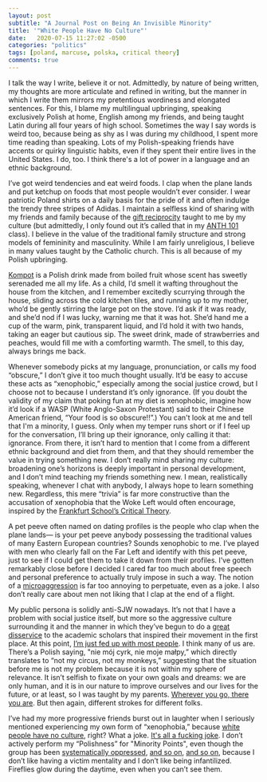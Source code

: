 ```yaml
---
layout: post
subtitle: "A Journal Post on Being An Invisible Minority"
title: '"White People Have No Culture"'
date:   2020-07-15 11:27:02 -0500
categories: "politics"
tags: [poland, marcuse, polska, critical theory]
comments: true
---
```

I talk the way I write, believe it or not. Admittedly, by nature of being written, my thoughts are more articulate and refined in writing, but the manner in which I write them mirrors my pretentious wordiness and elongated sentences. For this, I blame my multilingual upbringing, speaking exclusively Polish at home, English among my friends, and being taught Latin during all four years of high school. Sometimes the way I say words is weird too, because being as shy as I was during my childhood, I spent more time reading than speaking. Lots of my Polish-speaking friends have accents or quirky linguistic habits, even if they spent their entire lives in the United States. I do, too. I think there's a lot of power in a language and an ethnic background.<!-- more -->

I’ve got weird tendencies and eat weird foods. I clap when the plane lands and put ketchup on foods that most people wouldn’t ever consider. I wear patriotic Poland shirts on a daily basis for the pride of it and often indulge the trendy three stripes of Adidas. I maintain a selfless kind of sharing with my friends and family because of the <a href="https://en.wikipedia.org/wiki/Reciprocity_(cultural_anthropology)" target="_blank">gift reciprocity</a> taught to me by my culture (but admittedly, I only found out it’s called that in my <a href="https://catalog.williams.edu/ANTH/detail/?strm=1201&cn=101&crsid=010299" target="_blank">ANTH 101</a> class). I believe in the value of the traditional family structure and strong models of femininity and masculinity. While I am fairly unreligious, I believe in many values taught by the Catholic church. This is all because of my Polish upbringing.

<a href="https://en.wikipedia.org/wiki/Kompot" target="_blank">Kompot</a> is a Polish drink made from boiled fruit whose scent has sweetly serenaded me all my life. As a child, I’d smell it wafting throughout the house from the kitchen, and I remember excitedly scurrying through the house, sliding across the cold kitchen tiles, and running up to my mother, who’d be gently stirring the large pot on the stove. I’d ask if it was ready, and she’d nod if I was lucky, warning me that it was hot. She’d hand me a cup of the warm, pink, transparent liquid, and I’d hold it with two hands, taking an eager but cautious sip. The sweet drink, made of strawberries and peaches, would fill me with a comforting warmth. The smell, to this day, always brings me back.

Whenever somebody picks at my language, pronunciation, or calls my food “obscure,” I don’t give it too much thought usually. It’d be easy to accuse these acts as “xenophobic,” especially among the social justice crowd, but I choose not to because I understand it’s only ignorance. (If you doubt the validity of my claim that poking fun at my diet is xenophobic, imagine how it’d look if a WASP (White Anglo-Saxon Protestant) said to their Chinese American friend, “Your food is so obscure!!”.) You can't look at me and tell that I'm a minority, I guess. Only when my temper runs short or if I feel up for the conversation, I’ll bring up their ignorance, only calling it that: ignorance. From there, it isn’t hard to mention that I come from a different ethnic background and diet from them, and that they should remember the value in trying something new. I don’t really mind sharing my culture: broadening one’s horizons is deeply important in personal development, and I don’t mind teaching my friends something new. I mean, realistically speaking, whenever I chat with anybody, I always hope to learn something new. Regardless, this mere “trivia” is far more constructive than the accusation of xenophobia that the Woke Left would often encourage, inspired by the <a href="https://financialpost.com/opinion/apocalyptic-science-how-the-west-is-destroying-itself" target="_blank">Frankfurt School’s Critical Theory</a>.

A pet peeve often named on dating profiles is the people who clap when the plane lands— is your pet peeve anybody possessing the traditional values of many Eastern European countries? Sounds xenophobic to me. I’ve played with men who clearly fall on the Far Left and identify with this pet peeve, just to see if I could get them to take it down from their profiles. I’ve gotten remarkably close before I decided I cared far too much about free speech and personal preference to actually truly impose in such a way. The notion of a <a href="https://www.theatlantic.com/politics/archive/2015/09/the-rise-of-victimhood-culture/404794/" target="_blank">microaggression</a> is far too annoying to perpetuate, even as a joke. I also don’t really care about men not liking that I clap at the end of a flight.

My public persona is solidly anti-SJW nowadays. It’s not that I have a problem with social justice itself, but more so the aggressive culture surrounding it and the manner in which they’ve begun to do a <a href="https://pages.gseis.ucla.edu/faculty/kellner/essays/newleftand1960s.pdf" target="_blank">great disservice</a> to the academic scholars that inspired their movement in the first place. At this point, <a href="https://en.wikipedia.org/wiki/Gadsden_flag" target="_blank">I’m just fed up with most people</a>. I think many of us are. There’s a Polish saying, "nie mój cyrk, nie moje małpy,” which directly translates to “not my circus, not my monkeys,” suggesting that the situation before me is not my problem because it is not within my sphere of relevance. It isn’t selfish to fixate on your own goals and dreams: we are only human, and it is in our nature to improve ourselves and our lives for the future, or at least, so I was taught by my parents. <a href="{{ base.url }}/contact/2020/06/09/mottos/" target="_blank">Wherever you go, there you are</a>. But then again, different strokes for different folks.

I’ve had my more progressive friends burst out in laughter when I seriously mentioned experiencing my own form of “xenophobia,” because <a href="https://knowyourmeme.com/memes/white-people-have-no-culture" target="_blank">white people have no culture</a>, right? What a joke. <a href="https://nmaahc.si.edu/sites/default/files/styles/image_caption/public/images/captioned/whiteculture_info_1.png?itok=tO7RMVFi" target="_blank">It's all a fucking joke</a>. I don’t actively perform my “Polishness” for "Minority Points", even though the group has been <a href="https://en.wikipedia.org/wiki/Anti-Polish_sentiment" target="_blank">systematically oppressed</a>, <a href="https://www.tandfonline.com/doi/full/10.1080/1369183X.2018.1451308" target="_blank">and so on</a>, <a href="https://www.youtube.com/watch?v=B0c2LjKdqqw" target="_blank">and so on</a>, because I don’t like having a victim mentality and I don’t like being infantilized. Fireflies glow during the daytime, even when you can’t see them.
